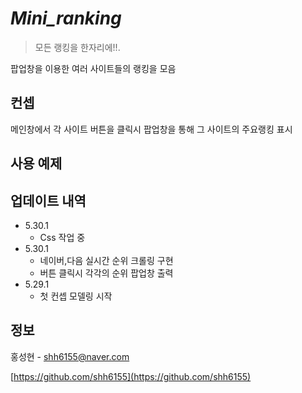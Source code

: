 
# ***Mini_ranking***
> 모든 랭킹을 한자리에!!.  

팝업창을 이용한 여러 사이트들의 랭킹을 모음

## 컨셉
메인창에서 각 사이트 버튼을 클릭시 팝업창을 통해 그 사이트의 주요랭킹 표시





## 사용 예제

## 업데이트 내역
* 5.30.1  
    * Css 작업 중
* 5.30.1  
    * 네이버,다음 실시간 순위 크롤링 구현
    * 버튼 클릭시 각각의 순위 팝업창 출력
* 5.29.1
    * 첫  컨셉 모델링 시작

## 정보

홍성현 - shh6155@naver.com

[https://github.com/shh6155](https://github.com/shh6155)
